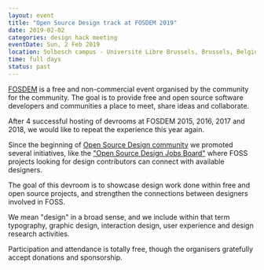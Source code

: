 ```yaml
---
layout: event
title: "Open Source Design track at FOSDEM 2019"
date: 2019-02-02
categories: design hack meeting
eventDate: Sun, 2 Feb 2019
location: Solbosch campus - Université Libre Brussels, Brussels, Belgium
time: full days
status: past
---
```


[FOSDEM](https://fosdem.org/2019/) is a free and non-commercial event organised by the community for the community. The goal is to provide free and open source software developers and communities a place to meet, share ideas and collaborate.

After 4 successful hosting of devrooms at FOSDEM 2015, 2016, 2017 and 2018, we would like to repeat the experience this year again.

Since the beginning of [Open Source Design community](http://opensourcedesign.net/) we promoted several initiatives, like the ["Open Source Design Jobs Board"](http://opensourcedesign.net/) where FOSS projects looking for design contributors can connect with available designers.

The goal of this devroom is to showcase design work done within free and open source projects, and strengthen the connections between designers involved in FOSS.

We mean "design" in a broad sense, and we include within that term typography, graphic design, interaction design, user experience and design research activities.

Participation and attendance is totally free, though the organisers gratefully accept donations and sponsorship.
